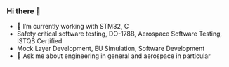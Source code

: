 ### Hi there 👋

- 🔭 I’m currently working with STM32, C
- Safety critical software testing, DO-178B, Aerospace Software Testing, ISTQB Certified
- Mock Layer Development, EU Simulation, Software Development
- 💬 Ask me about engineering in general and aerospace in particular 
